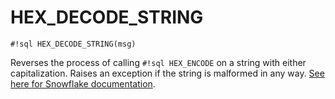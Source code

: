# HEX_DECODE_STRING


`#!sql HEX_DECODE_STRING(msg)`

Reverses the process of calling `#!sql HEX_ENCODE` on a string with either capitalization.
Raises an exception if the string is malformed in any way.
[See here for Snowflake documentation](https://docs.snowflake.com/en/sql-reference/functions/hex_decode_string).


